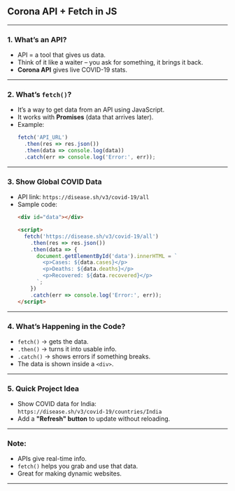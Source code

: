 ## **Corona API + Fetch in JS**

---

### **1. What’s an API?**
- API = a tool that gives us data.
- Think of it like a waiter – you ask for something, it brings it back.
- **Corona API** gives live COVID-19 stats.

---

### **2. What’s `fetch()`?**
- It’s a way to get data from an API using JavaScript.
- It works with **Promises** (data that arrives later).
- Example:
  ```javascript
  fetch('API_URL')
    .then(res => res.json())
    .then(data => console.log(data))
    .catch(err => console.log('Error:', err));
  ```

---

### **3. Show Global COVID Data**
- API link: `https://disease.sh/v3/covid-19/all`
- Sample code:
  ```html
  <div id="data"></div>

  <script>
    fetch('https://disease.sh/v3/covid-19/all')
      .then(res => res.json())
      .then(data => {
        document.getElementById('data').innerHTML = `
          <p>Cases: ${data.cases}</p>
          <p>Deaths: ${data.deaths}</p>
          <p>Recovered: ${data.recovered}</p>
        `;
      })
      .catch(err => console.log('Error:', err));
  </script>
  ```

---

### **4. What’s Happening in the Code?**
- `fetch()` → gets the data.
- `.then()` → turns it into usable info.
- `.catch()` → shows errors if something breaks.
- The data is shown inside a `<div>`.

---

### **5. Quick Project Idea**
- Show COVID data for India:  
  `https://disease.sh/v3/covid-19/countries/India`
- Add a **"Refresh" button** to update without reloading.

---

### **Note:**
- APIs give real-time info.
- `fetch()` helps you grab and use that data.
- Great for making dynamic websites.

---
